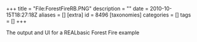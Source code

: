 +++
title = "File:ForestFireRB.PNG"
description = ""
date = 2010-10-15T18:27:18Z
aliases = []
[extra]
id = 8496
[taxonomies]
categories = []
tags = []
+++

The output and UI for a REALbasic Forest Fire example
